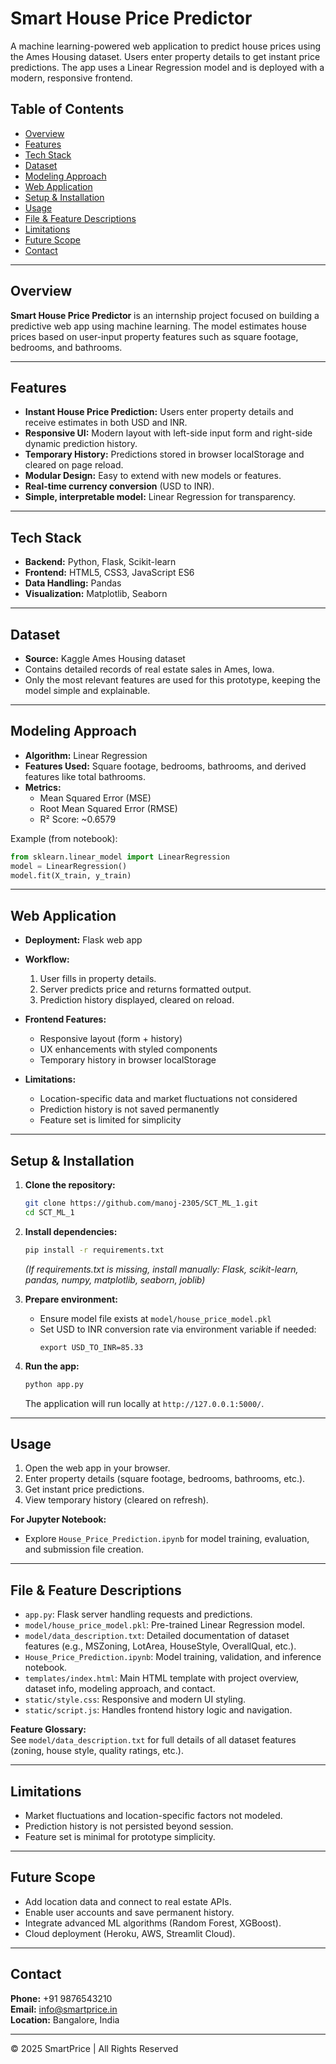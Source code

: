 # Smart House Price Predictor

A machine learning-powered web application to predict house prices using the Ames Housing dataset. Users enter property details to get instant price predictions. The app uses a Linear Regression model and is deployed with a modern, responsive frontend.

## Table of Contents
- [Overview](#overview)
- [Features](#features)
- [Tech Stack](#tech-stack)
- [Dataset](#dataset)
- [Modeling Approach](#modeling-approach)
- [Web Application](#web-application)
- [Setup & Installation](#setup--installation)
- [Usage](#usage)
- [File & Feature Descriptions](#file--feature-descriptions)
- [Limitations](#limitations)
- [Future Scope](#future-scope)
- [Contact](#contact)

---

## Overview

**Smart House Price Predictor** is an internship project focused on building a predictive web app using machine learning. The model estimates house prices based on user-input property features such as square footage, bedrooms, and bathrooms.

---

## Features

- **Instant House Price Prediction:** Users enter property details and receive estimates in both USD and INR.
- **Responsive UI:** Modern layout with left-side input form and right-side dynamic prediction history.
- **Temporary History:** Predictions stored in browser localStorage and cleared on page reload.
- **Modular Design:** Easy to extend with new models or features.
- **Real-time currency conversion** (USD to INR).
- **Simple, interpretable model:** Linear Regression for transparency.

---

## Tech Stack

- **Backend:** Python, Flask, Scikit-learn
- **Frontend:** HTML5, CSS3, JavaScript ES6
- **Data Handling:** Pandas
- **Visualization:** Matplotlib, Seaborn

---

## Dataset

- **Source:** Kaggle Ames Housing dataset
- Contains detailed records of real estate sales in Ames, Iowa.
- Only the most relevant features are used for this prototype, keeping the model simple and explainable.

---

## Modeling Approach

- **Algorithm:** Linear Regression
- **Features Used:** Square footage, bedrooms, bathrooms, and derived features like total bathrooms.
- **Metrics:** 
    - Mean Squared Error (MSE)
    - Root Mean Squared Error (RMSE)
    - R² Score: ~0.6579

Example (from notebook):
```python
from sklearn.linear_model import LinearRegression
model = LinearRegression()
model.fit(X_train, y_train)
```

---

## Web Application

- **Deployment:** Flask web app
- **Workflow:**
    1. User fills in property details.
    2. Server predicts price and returns formatted output.
    3. Prediction history displayed, cleared on reload.

- **Frontend Features:**
    - Responsive layout (form + history)
    - UX enhancements with styled components
    - Temporary history in browser localStorage

- **Limitations:**
    - Location-specific data and market fluctuations not considered
    - Prediction history is not saved permanently
    - Feature set is limited for simplicity

---

## Setup & Installation

1. **Clone the repository:**
    ```bash
    git clone https://github.com/manoj-2305/SCT_ML_1.git
    cd SCT_ML_1
    ```

2. **Install dependencies:**
    ```bash
    pip install -r requirements.txt
    ```
    *(If requirements.txt is missing, install manually: Flask, scikit-learn, pandas, numpy, matplotlib, seaborn, joblib)*

3. **Prepare environment:**
    - Ensure model file exists at `model/house_price_model.pkl`
    - Set USD to INR conversion rate via environment variable if needed:
      ```
      export USD_TO_INR=85.33
      ```

4. **Run the app:**
    ```bash
    python app.py
    ```
    The application will run locally at `http://127.0.0.1:5000/`.

---

## Usage

1. Open the web app in your browser.
2. Enter property details (square footage, bedrooms, bathrooms, etc.).
3. Get instant price predictions.
4. View temporary history (cleared on refresh).

**For Jupyter Notebook:**
- Explore `House_Price_Prediction.ipynb` for model training, evaluation, and submission file creation.

---

## File & Feature Descriptions

- `app.py`: Flask server handling requests and predictions.
- `model/house_price_model.pkl`: Pre-trained Linear Regression model.
- `model/data_description.txt`: Detailed documentation of dataset features (e.g., MSZoning, LotArea, HouseStyle, OverallQual, etc.).
- `House_Price_Prediction.ipynb`: Model training, validation, and inference notebook.
- `templates/index.html`: Main HTML template with project overview, dataset info, modeling approach, and contact.
- `static/style.css`: Responsive and modern UI styling.
- `static/script.js`: Handles frontend history logic and navigation.

**Feature Glossary:**  
See `model/data_description.txt` for full details of all dataset features (zoning, house style, quality ratings, etc.).

---

## Limitations

- Market fluctuations and location-specific factors not modeled.
- Prediction history is not persisted beyond session.
- Feature set is minimal for prototype simplicity.

---

## Future Scope

- Add location data and connect to real estate APIs.
- Enable user accounts and save permanent history.
- Integrate advanced ML algorithms (Random Forest, XGBoost).
- Cloud deployment (Heroku, AWS, Streamlit Cloud).

---

## Contact

**Phone:** +91 9876543210  
**Email:** info@smartprice.in  
**Location:** Bangalore, India

---

© 2025 SmartPrice | All Rights Reserved
